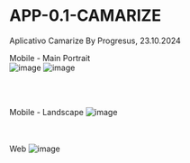 # APP-0.1-CAMARIZE
Aplicativo Camarize By Progresus, 23.10.2024

Mobile - Main Portrait<br>
![image](https://github.com/user-attachments/assets/bc2239d7-5c9f-420c-a848-57970d31de1b) ![image](https://github.com/user-attachments/assets/6a7ed9fc-7b3e-48d8-bef9-b555ddbf1524)


<br><br>

Mobile - Landscape
![image](https://github.com/user-attachments/assets/c212ebaf-23bc-46a0-a7f2-1249aa894f8d)

<br><br>
Web
![image](https://github.com/user-attachments/assets/9b50338d-b72e-48cc-91ce-2b0a726530ef)



